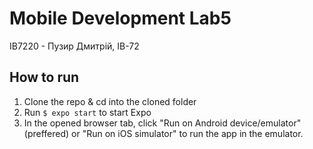 # Mobile Development Lab5

ІВ7220 - Пузир Дмитрій, ІВ-72

## How to run

1. Clone the repo & cd into the cloned folder
2. Run `$ expo start` to start Expo
3. In the opened browser tab, click "Run on Android device/emulator" (preffered) or "Run on iOS simulator" to run the app in the emulator.
